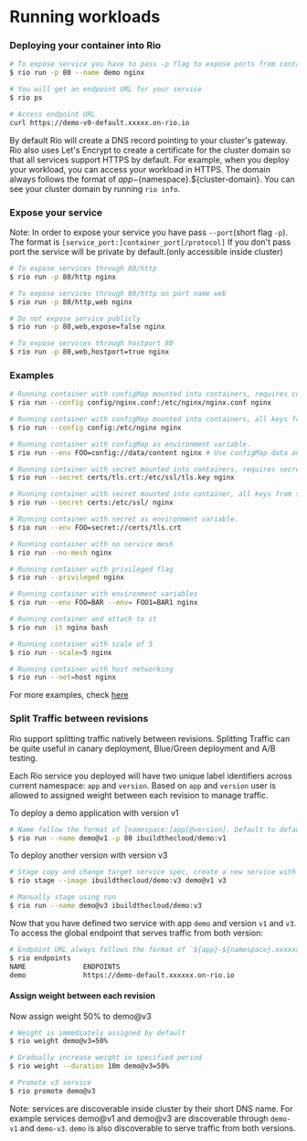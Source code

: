 # Running workloads

### Deploying your container into Rio

```bash
# To expose service you have to pass -p flag to expose ports from container
$ rio run -p 80 --name demo nginx

# You will get an endpoint URL for your service
$ rio ps

# Access endpoint URL
curl https://demo-v0-default.xxxxx.on-rio.io
```

By default Rio will create a DNS record pointing to your cluster's gateway. Rio also uses Let's Encrypt to create
a certificate for the cluster domain so that all services support HTTPS by default.
For example, when you deploy your workload, you can access your workload in HTTPS. The domain always follows the format
of ${app}-${namespace}.\${cluster-domain}. You can see your cluster domain by running `rio info`.

### Expose your service

Note: In order to expose your service you have pass `--port`(short flag `-p`). The format is `[service_port:]container_port[/protocol]`
If you don't pass port the service will be private by default.(only accessible inside cluster)

```bash
# To expose services through 80/http
$ rio run -p 80/http nginx

# To expose services through 80/http on port name web
$ rio run -p 80/http,web nginx

# Do not expose service publicly
$ rio run -p 80,web,expose=false nginx

# To expose services through hostport 80
$ rio run -p 80,web,hostport=true nginx
```

### Examples

```bash
# Running container with configMap mounted into containers, requires configMap to exist in the same namespace
$ rio run --config config/nginx.conf:/etc/nginx/nginx.conf nginx

# Running container with configMap mounted into containers, all keys from config will be mounted
$ rio run --config config:/etc/nginx nginx

# Running container with configMap as environment variable.
$ rio run --env FOO=config://data/content nginx # Use configMap data and key content as value of environment variable FOO

# Running container with secret mounted into containers, requires secret to exist in the same namespace 
$ rio run --secret certs/tls.crt:/etc/ssl/tls.key nginx

# Running container with secret mounted into container, all keys from secret will be mounted
$ rio run --secret certs:/etc/ssl/ nginx

# Running container with secret as environment variable.
$ rio run --env FOO=secret://certs/tls.crt

# Running container with no service mesh
$ rio run --no-mesh nginx

# Running container with privileged flag
$ rio run --privileged nginx

# Running container with environment variables
$ rio run --env FOO=BAR --env= FOO1=BAR1 nginx

# Running container and attach to it
$ rio run -it nginx bash

# Running container with scale of 5
$ rio run --scale=5 nginx

# Running container with host networking
$ rio run --net=host nginx
```

For more examples, check [here](./cli-reference.md)

### Split Traffic between revisions
Rio support splitting traffic natively between revisions. Splitting Traffic can be quite useful in canary deployment, Blue/Green deployment and A/B testing. 

Each Rio service you deployed will have two unique label identifiers across current namespace: `app` and `version`.
Based on `app` and `version` user is allowed to assigned weight between each revision to manage traffic.

To deploy a demo application with version v1

```bash
# Name follow the format of [namespace:]app[@version]. Default to default namespace and v0 version.
$ rio run --name demo@v1 -p 80 ibuildthecloud/demo:v1
```

To deploy another version with version v3

```bash
# Stage copy and change target service spec, create a new service with desired version and give it weight of zero.
$ rio stage --image ibuildthecloud/demo:v3 demo@v1 v3 

# Manually stage using run
$ rio run --name demo@v3 ibuildthecloud/demo:v3 
```

Now that you have defined two service with app `demo` and version `v1` and `v3`. To access the global endpoint that serves
traffic from both version:

```bash
# Endpoint URL always follows the format of `${app}-${namespace}.xxxxxx.on-rio.io`
$ rio endpoints
NAME              ENDPOINTS
demo              https://demo-default.xxxxxx.on-rio.io
```

#### Assign weight between each revision

Now assign weight 50% to demo@v3

```bash
# Weight is immediately assigned by default
$ rio weight demo@v3=50%

# Gradually increase weight in specified period
$ rio weight --duration 10m demo@v3=50%

# Promote v3 service
$ rio promote demo@v3
```

Note: services are discoverable inside cluster by their short DNS name. For example services demo@v1 and demo@v3 are discoverable through
`demo-v1` and `demo-v3`. `demo` is also discoverable to serve traffic from both versions.




